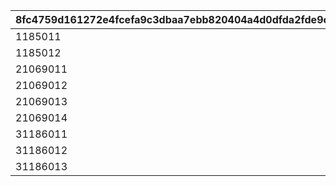 |8fc4759d161272e4fcefa9c3dbaa7ebb820404a4d0dfda2fde9c84792ab6be5c|939c4036ed4faf46fa6aa8f39f659385ef46879d62abc4cadddfc6c15372adf4|e674852198be67b8f5da25447959e892e58e6785258ed7598722832f6df97f29|bbccda9ff59f5046d6e26f66e669c3f4ebf8e7609ead6337dd304350714c722c|cd80f22cfae5d44dcf13331f824f1c9ea734a29a342643dd3c1746f5f5edc5bf|067cae920ebdd7a71755d14b1cdf2856ad7fdc8d124abfd849e69c3b66d53af7|
| --- | --- | --- | --- | --- | --- |
|1185011|118501|3000|1|-1|5|
|1185012|118501|500000000|2|94000|3|
|21069011|106901|3000|1|-1|5|
|21069012|106901|500000000|2|94000|3|
|21069013|106901|0|3|118501|1|
|21069014|106901|0|4|2015009|2|
|31186011|118601|3000|1|-1|5|
|31186012|118601|500000000|2|94000|3|
|31186013|118601|0|3|4001004|2|